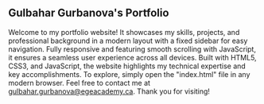 ## Gulbahar Gurbanova's Portfolio

Welcome to my portfolio website! It showcases my skills, projects, and professional background in a modern layout with a fixed sidebar for easy navigation. Fully responsive and featuring smooth scrolling with JavaScript, it ensures a seamless user experience across all devices. Built with HTML5, CSS3, and JavaScript, the website highlights my technical expertise and key accomplishments. To explore, simply open the "index.html" file in any modern browser. Feel free to contact me at gulbahar.gurbanova@egeacademy.ca. Thank you for visiting!

